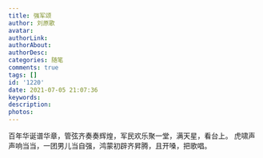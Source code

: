 ```yaml
---
title: 强军颂
author: 刘原歌
avatar: 
authorLink: 
authorAbout: 
authorDesc: 
categories: 随笔
comments: true
tags: []
id: '1220'
date: 2021-07-05 21:07:36
keywords:
description:
photos:
---
```


百年华诞谱华章，管弦齐奏奏辉煌，军民欢乐聚一堂，满天星，看台上。 虎啸声声响当当，一团男儿当自强，鸿蒙初辟齐昇腾，且开嗓，把歌唱。